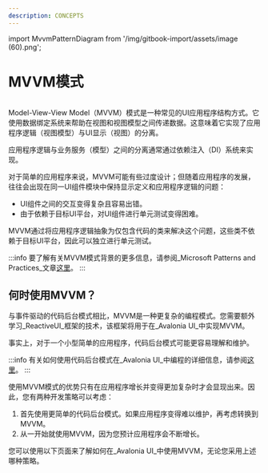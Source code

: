 ```yaml
---
description: CONCEPTS
---
```


import MvvmPatternDiagram from '/img/gitbook-import/assets/image (60).png';

# MVVM模式

<img src={MvvmPatternDiagram} alt=""/>

Model-View-View Model（MVVM）模式是一种常见的UI应用程序结构方式。它使用数据绑定系统来帮助在视图和视图模型之间传递数据。这意味着它实现了应用程序逻辑（视图模型）与UI显示（视图）的分离。

应用程序逻辑与业务服务（模型）之间的分离通常通过依赖注入（DI）系统来实现。

对于简单的应用程序来说，MVVM可能有些过度设计；但随着应用程序的发展，往往会出现在同一UI组件模块中保持显示定义和应用程序逻辑的问题：

* UI组件之间的交互变得复杂且容易出错。
* 由于依赖于目标UI平台，对UI组件进行单元测试变得困难。

MVVM通过将应用程序逻辑抽象为仅包含代码的类来解决这个问题，这些类不依赖于目标UI平台，因此可以独立进行单元测试。

:::info
要了解有关MVVM模式背景的更多信息，请参阅_Microsoft Patterns and Practices_文章[这里](https://learn.microsoft.com/en-us/previous-versions/msp-n-p/hh848246(v=pandp.10))。
:::

## 何时使用MVVM？

与事件驱动的代码后台模式相比，MVVM是一种更复杂的编程模式。您需要额外学习_ReactiveUI_框架的技术，该框架将用于在_Avalonia UI_中实现MVVM。

事实上，对于一个小型简单的应用程序，代码后台模式可能更容易理解和维护。

:::info
有关如何使用代码后台模式在_Avalonia UI_中编程的详细信息，请参阅[这里](../../basics/user-interface/code-behind)。
:::

使用MVVM模式的优势只有在应用程序增长并变得更加复杂时才会显现出来。因此，您有两种开发策略可以考虑：

1. 首先使用更简单的代码后台模式。如果应用程序变得难以维护，再考虑转换到MVVM。
2. 从一开始就使用MVVM，因为您预计应用程序会不断增长。

您可以使用以下页面来了解如何在_Avalonia UI_中使用MVVM，无论您采用上述哪种策略。

&#x20;
